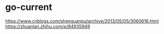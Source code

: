 # go-current
https://www.cnblogs.com/shenguanpu/archive/2013/05/05/3060616.html
https://zhuanlan.zhihu.com/p/84935949

